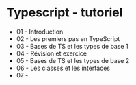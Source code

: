 # Typescript - tutoriel

- 01 - Introduction
- 02 - Les premiers pas en TypeScript
- 03 - Bases de TS et les types de base 1
- 04 - Révision et exercice
- 05 - Bases de TS et les types de base 2
- 06 - Les classes et les interfaces
- 07 -
